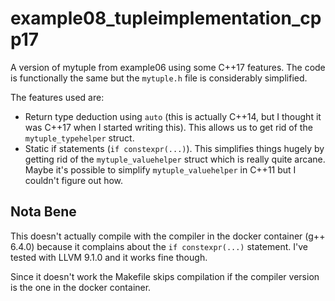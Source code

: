 # example08_tupleimplementation_cpp17

A version of mytuple from example06 using some C++17 features. The code is functionally the same but
the `mytuple.h` file is considerably simplified.

The features used are:
* Return type deduction using `auto` (this is actually C++14, but I thought it was C++17 when I
started writing this). This allows us to get rid of the `mytuple_typehelper` struct.
* Static if statements (`if constexpr(...)`). This simplifies things hugely by getting rid of the
`mytuple_valuehelper` struct which is really quite arcane. Maybe it's possible to simplify
`mytuple_valuehelper` in C++11 but I couldn't figure out how.

## Nota Bene

This doesn't actually compile with the compiler in the docker container (g++ 6.4.0) because it
complains about the `if constexpr(...)` statement. I've tested with LLVM 9.1.0 and it works fine
though.

Since it doesn't work the Makefile skips compilation if the compiler version is the one in the
docker container.
